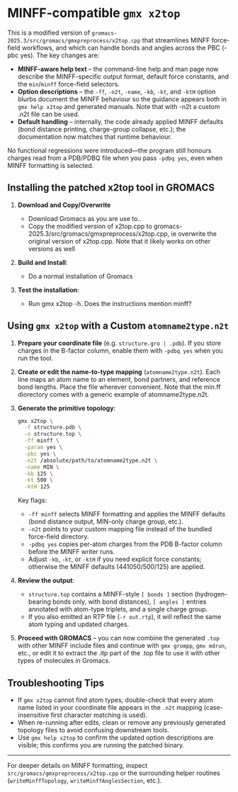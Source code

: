 # MINFF-compatible `gmx x2top`

This is a modified version of `gromacs-2025.3/src/gromacs/gmxpreprocess/x2top.cpp` that streamlines MINFF force-field workflows, and which can handle bonds and angles across the PBC (-pbc yes). The key changes are:

- **MINFF-aware help text** – the command-line help and man page now describe the MINFF-specific output format, default force constants, and the `min`/`minff` force-field selectors.
- **Option descriptions** – the `-ff`, `-n2t`, `-name`, `-kb`, `-kt`, and `-ktH` option blurbs document the MINFF behaviour so the guidance appears both in `gmx help x2top` and generated manuals. Note that with -n2t a custom .n2t file can be used.
- **Default handling** – internally, the code already applied MINFF defaults (bond distance printing, charge-group collapse, etc.); the documentation now matches that runtime behaviour.

No functional regressions were introduced—the program still honours charges read from a PDB/PDBQ file when you pass `-pdbq yes`, even when MINFF formatting is selected.

## Installing the patched x2top tool in GROMACS

1. **Download and Copy/Overwrite** 
   - Download Gromacs as you are use to..
   - Copy the modified version of x2top.cpp to gromacs-2025.3/src/gromacs/gmxpreprocess/x2top.cpp, ie overwrite the original version of x2top.cpp. Note that it likely works on other versions as well

2. **Build and Install**:
   - Do a normal installation of Gromacs
  
3. **Test the installation**:
   - Run gmx x2top -h. Does the instructions mention minff? 
     

## Using `gmx x2top` with a Custom `atomname2type.n2t`

1. **Prepare your coordinate file** (e.g. `structure.gro | .pdb`). If you store charges in the B-factor column, enable them with `-pdbq yes` when you run the tool.

2. **Create or edit the name-to-type mapping** (`atomname2type.n2t`). Each line maps an atom name to an element, bond partners, and reference bond lengths. Place the file wherever convenient. Note that the min.ff diorectory comes with a generic example of atomname2type.n2t.

3. **Generate the primitive topology**:
   ```bash
   gmx x2top \
     -f structure.pdb \
     -o structure.top \
     -ff minff \
     -param yes \
     -pbc yes \
     -n2t /absolute/path/to/atomname2type.n2t \
     -name MIN \
     -kb 125 \
     -kt 500 \
     -ktH 125 
   ```
   Key flags:
   - `-ff minff` selects MINFF formatting and applies the MINFF defaults (bond distance output, MIN-only charge group, etc.).
   - `-n2t` points to your custom mapping file instead of the bundled force-field directory.
   - `-pdbq yes` copies per-atom charges from the PDB B-factor column before the MINFF writer runs.
   - Adjust `-kb`, `-kt`, or `-ktH` if you need explicit force constants; otherwise the MINFF defaults (441050/500/125) are applied.

4. **Review the output**:
   - `structure.top` contains a MINFF-style `[ bonds ]` section (hydrogen-bearing bonds only, with bond distances), `[ angles ]` entries annotated with atom-type triplets, and a single charge group.
   - If you also emitted an RTP file (`-r out.rtp`), it will reflect the same atom typing and updated charges.

5. **Proceed with GROMACS** – you can now combine the generated `.top` with other MINFF include files and continue with `gmx grompp`, `gmx mdrun`, etc., or edit it to extract the .itp part of the .top file to use it with other types of molecules in Gromacs.

## Troubleshooting Tips

- If `gmx x2top` cannot find atom types, double-check that every atom name listed in your coordinate file appears in the `.n2t` mapping (case-insensitive first character matching is used).
- When re-running after edits, clean or remove any previously generated topology files to avoid confusing downstream tools.
- Use `gmx help x2top` to confirm the updated option descriptions are visible; this confirms you are running the patched binary.

---
For deeper details on MINFF formatting, inspect `src/gromacs/gmxpreprocess/x2top.cpp` or the surrounding helper routines (`writeMinffTopology`, `writeMinffAnglesSection`, etc.).

